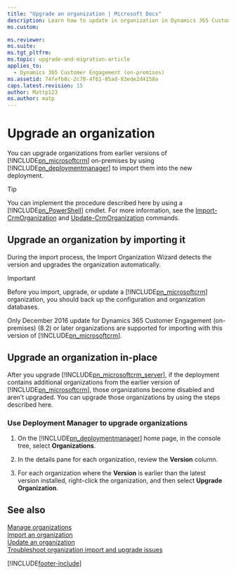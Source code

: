 ```yaml
---
title: "Upgrade an organization | Microsoft Docs"
description: Learn how to update in organization in Dynamics 365 Customer Engagement (on-premises)
ms.custom: 

ms.reviewer: 
ms.suite: 
ms.tgt_pltfrm: 
ms.topic: upgrade-and-migration-article
applies_to: 
  - Dynamics 365 Customer Engagement (on-premises)
ms.assetid: 74fefb8c-2c70-4f61-85ad-83ede2d4158a
caps.latest.revision: 15
author: Mattp123
ms.author: matp
---
```

# Upgrade an organization



You can upgrade organizations from earlier versions of [!INCLUDE[pn_microsoftcrm](../includes/pn-microsoftcrm.md)] on-premises by using [!INCLUDE[pn_deploymentmanager](../includes/pn-deploymentmanager.md)] to import them into the new deployment.  
  
> [!TIP]
>  You can implement the procedure described here by using a [!INCLUDE[pn_PowerShell](../includes/pn-powershell.md)] cmdlet. For more information, see the [Import-CrmOrganization](/powershell/module/microsoft.crm.powershell/import-crmorganization?view=dynamics365ce-ps&preserve-view=true) and [Update-CrmOrganization](/powershell/module/microsoft.crm.powershell/update-crmorganization?view=dynamics365ce-ps&preserve-view=true) commands.  
  
## Upgrade an organization by importing it  
 During the import process, the Import Organization Wizard detects the version and upgrades the organization automatically.  
  
> [!IMPORTANT]
>  Before you import, upgrade, or update a [!INCLUDE[pn_microsoftcrm](../includes/pn-microsoftcrm.md)] organization, you should back up the configuration and organization databases.  
>   
>  Only December 2016 update for Dynamics 365 Customer Engagement (on-premises) (8.2) or later organizations are supported for importing with this version of [!INCLUDE[pn_microsoftcrm](../includes/pn-microsoftcrm.md)]. <!-- To upgrade earlier versions, see [Upgrade from Dynamics 365 Server 2013 or Dynamics Server 2011](upgrade-dynamics-crm-server-2013-or-2011.md). --> 
  
## Upgrade an organization in-place  
 After you upgrade [!INCLUDE[pn_microsoftcrm_server](../includes/pn-microsoftcrm-server.md)], if the deployment contains additional organizations from the earlier version of [!INCLUDE[pn_microsoftcrm](../includes/pn-microsoftcrm.md)], those organizations become disabled and aren’t upgraded. You can upgrade those organizations by using the steps described here.  
  
### Use Deployment Manager to upgrade organizations  
  
1.  On the [!INCLUDE[pn_deploymentmanager](../includes/pn-deploymentmanager.md)] home page, in the console tree, select **Organizations**.  
  
2.  In the details pane for each organization, review the **Version** column.  
  
3.  For each organization where the **Version** is earlier than the latest version installed, right-click the organization, and then select **Upgrade Organization**.  
  
## See also  
 [Manage organizations](manage-organizations.md)   
 [Import an organization](import-an-organization.md)   
 [Update an organization](update-an-organization.md)   
 [Troubleshoot organization import and upgrade issues](troubleshoot-organization-import-and-upgrade-issues.md)



[!INCLUDE[footer-include](../../../includes/footer-banner.md)]
